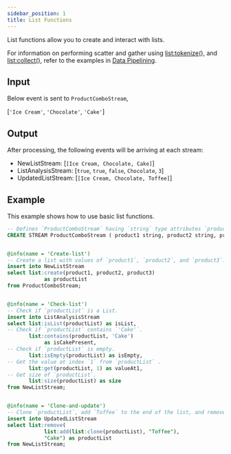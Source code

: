 ```yaml
---
sidebar_position: 1
title: List Functions
---
```


List functions allow you to create and interact with lists.

For information on performing scatter and gather using [list:tokenize()](tokenize.md), and [list:collect()](collect.md), refer to the examples in [Data Pipelining](../../../tutorials/data-pipelining.md).

## Input

Below event is sent to `ProductComboStream`,

[`'Ice Cream'`, `'Chocolate'`, `'Cake'`]

## Output

After processing, the following events will be arriving at each stream:

- NewListStream: [`[Ice Cream, Chocolate, Cake]`]
- ListAnalysisStream: [`true`, `true`, `false`, `Chocolate`, `3`]
- UpdatedListStream: [`[Ice Cream, Chocolate, Toffee]`]

## Example

This example shows how to use basic list functions.

```sql
-- Defines `ProductComboStream` having `string` type attributes `product1`, `product2`, and `product3`.
CREATE STREAM ProductComboStream ( product1 string, product2 string, product3 string);


@info(name = 'Create-list')
-- Create a list with values of `product1`, `product2`, and `product3`.
insert into NewListStream
select list:create(product1, product2, product3)
            as productList
from ProductComboStream;


@info(name = 'Check-list')
-- Check if `productList` is a List.
insert into ListAnalysisStream
select list:isList(productList) as isList,
-- Check if `productList` contains `'Cake'`.
       list:contains(productList, 'Cake')
            as isCakePresent,
-- Check if `productList` is empty.
       list:isEmpty(productList) as isEmpty,
-- Get the value at index `1` from `productList` .
       list:get(productList, 1) as valueAt1,
-- Get size of `productList`.
       list:size(productList) as size
from NewListStream;


@info(name = 'Clone-and-update')
-- Clone `productList`, add `Toffee` to the end of the list, and remove `Cake` from the list.
insert into UpdatedListStream
select list:remove(
            list:add(list:clone(productList), "Toffee"),
            "Cake") as productList
from NewListStream;
```
